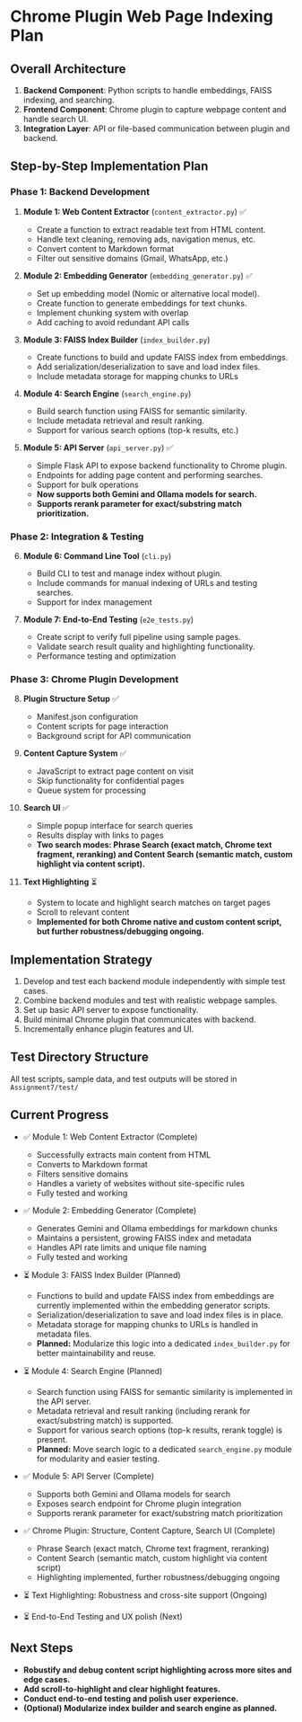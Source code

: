 # Chrome Plugin Web Page Indexing Plan

## Overall Architecture
1. **Backend Component**: Python scripts to handle embeddings, FAISS indexing, and searching.
2. **Frontend Component**: Chrome plugin to capture webpage content and handle search UI.
3. **Integration Layer**: API or file-based communication between plugin and backend.

## Step-by-Step Implementation Plan

### Phase 1: Backend Development

1. **Module 1: Web Content Extractor** (`content_extractor.py`) ✅
   - Create a function to extract readable text from HTML content.
   - Handle text cleaning, removing ads, navigation menus, etc.
   - Convert content to Markdown format
   - Filter out sensitive domains (Gmail, WhatsApp, etc.)

2. **Module 2: Embedding Generator** (`embedding_generator.py`) ✅
   - Set up embedding model (Nomic or alternative local model).
   - Create function to generate embeddings for text chunks.
   - Implement chunking system with overlap
   - Add caching to avoid redundant API calls

3. **Module 3: FAISS Index Builder** (`index_builder.py`)
   - Create functions to build and update FAISS index from embeddings.
   - Add serialization/deserialization to save and load index files.
   - Include metadata storage for mapping chunks to URLs

4. **Module 4: Search Engine** (`search_engine.py`)
   - Build search function using FAISS for semantic similarity.
   - Include metadata retrieval and result ranking.
   - Support for various search options (top-k results, etc.)

5. **Module 5: API Server** (`api_server.py`) ✅
   - Simple Flask API to expose backend functionality to Chrome plugin.
   - Endpoints for adding page content and performing searches.
   - Support for bulk operations
   - **Now supports both Gemini and Ollama models for search.**
   - **Supports rerank parameter for exact/substring match prioritization.**

### Phase 2: Integration & Testing

6. **Module 6: Command Line Tool** (`cli.py`)
   - Build CLI to test and manage index without plugin.
   - Include commands for manual indexing of URLs and testing searches.
   - Support for index management

7. **Module 7: End-to-End Testing** (`e2e_tests.py`)
   - Create script to verify full pipeline using sample pages.
   - Validate search result quality and highlighting functionality.
   - Performance testing and optimization

### Phase 3: Chrome Plugin Development

8. **Plugin Structure Setup** ✅
   - Manifest.json configuration
   - Content scripts for page interaction
   - Background script for API communication

9. **Content Capture System** ✅
   - JavaScript to extract page content on visit
   - Skip functionality for confidential pages
   - Queue system for processing

10. **Search UI** ✅
    - Simple popup interface for search queries
    - Results display with links to pages
    - **Two search modes: Phrase Search (exact match, Chrome text fragment, reranking) and Content Search (semantic match, custom highlight via content script).**

11. **Text Highlighting** ⏳
    - System to locate and highlight search matches on target pages
    - Scroll to relevant content
    - **Implemented for both Chrome native and custom content script, but further robustness/debugging ongoing.**

## Implementation Strategy

1. Develop and test each backend module independently with simple test cases.
2. Combine backend modules and test with realistic webpage samples.
3. Set up basic API server to expose functionality.
4. Build minimal Chrome plugin that communicates with backend.
5. Incrementally enhance plugin features and UI.

## Test Directory Structure
All test scripts, sample data, and test outputs will be stored in `Assignment7/test/`

## Current Progress

- ✅ Module 1: Web Content Extractor (Complete)
  - Successfully extracts main content from HTML
  - Converts to Markdown format
  - Filters sensitive domains
  - Handles a variety of websites without site-specific rules
  - Fully tested and working

- ✅ Module 2: Embedding Generator (Complete)
  - Generates Gemini and Ollama embeddings for markdown chunks
  - Maintains a persistent, growing FAISS index and metadata
  - Handles API rate limits and unique file naming
  - Fully tested and working

- ⏳ Module 3: FAISS Index Builder (Planned)
  - Functions to build and update FAISS index from embeddings are currently implemented within the embedding generator scripts.
  - Serialization/deserialization to save and load index files is in place.
  - Metadata storage for mapping chunks to URLs is handled in metadata files.
  - **Planned:** Modularize this logic into a dedicated `index_builder.py` for better maintainability and reuse.

- ⏳ Module 4: Search Engine (Planned)
  - Search function using FAISS for semantic similarity is implemented in the API server.
  - Metadata retrieval and result ranking (including rerank for exact/substring match) is supported.
  - Support for various search options (top-k results, rerank toggle) is present.
  - **Planned:** Move search logic to a dedicated `search_engine.py` module for modularity and easier testing.

- ✅ Module 5: API Server (Complete)
  - Supports both Gemini and Ollama models for search
  - Exposes search endpoint for Chrome plugin integration
  - Supports rerank parameter for exact/substring match prioritization

- ✅ Chrome Plugin: Structure, Content Capture, Search UI (Complete)
  - Phrase Search (exact match, Chrome text fragment, reranking)
  - Content Search (semantic match, custom highlight via content script)
  - Highlighting implemented, further robustness/debugging ongoing

- ⏳ Text Highlighting: Robustness and cross-site support (Ongoing)
- ⏳ End-to-End Testing and UX polish (Next)

## Next Steps

- **Robustify and debug content script highlighting across more sites and edge cases.**
- **Add scroll-to-highlight and clear highlight features.**
- **Conduct end-to-end testing and polish user experience.**
- **(Optional) Modularize index builder and search engine as planned.** 